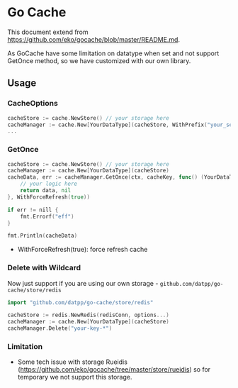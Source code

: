 # Go Cache

This document extend from https://github.com/eko/gocache/blob/master/README.md.

As GoCache have some limitation on datatype when set and not support GetOnce method, so we have customized with our own library.

## Usage
### CacheOptions 
```go
cacheStore := cache.NewStore() // your storage here
cacheManager := cache.New[YourDataType](cacheStore, WithPrefix("your_service_name"))
...
```

### GetOnce
```go
cacheStore := cache.NewStore() // your storage here
cacheManager := cache.New[YourDataType](cacheStore)
cacheData, err := cacheManager.GetOnce(ctx, cacheKey, func() (YourDataType, error) {
    // your logic here
    return data, nil
}, WithForceRefresh(true))

if err != nill {
	fmt.Errorf("eff")
}

fmt.Println(cacheData)
```

- WithForceRefresh(true): force refresh cache 

### Delete with Wildcard
Now just support if you are using our own storage - `github.com/datpp/go-cache/store/redis`
```go
import "github.com/datpp/go-cache/store/redis"

cacheStore := redis.NewRedis(redisConn, options...)
cacheManager := cache.New[YourDataType](cacheStore)
cacheManager.Delete("your-key-*")
```

### Limitation 
- Some tech issue with storage Rueidis (https://github.com/eko/gocache/tree/master/store/rueidis) so for temporary we not support this storage. 